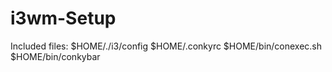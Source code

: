 # i3wm-Setup

Included files:
$HOME/./i3/config
$HOME/.conkyrc
$HOME/bin/conexec.sh
$HOME/bin/conkybar
